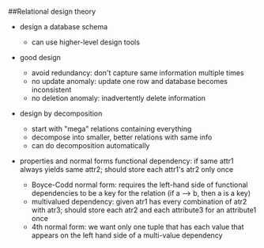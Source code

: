 ##Relational design theory

* design a database schema
	* can use higher-level design tools

* good design
	* avoid redundancy: don't capture same information multiple times
	* no update anomaly: update one row and database becomes inconsistent
	* no deletion anomaly: inadvertently delete information
* design by decomposition
	* start with "mega" relations containing everything
	* decompose into smaller, better relations with same info
	* can do decomposition automatically
	
* properties and normal forms
	functional dependency: if same attr1 always yields same attr2; should store each attr1's atr2 only once
	* Boyce-Codd normal form: requires the left-hand side of functional dependencies to be a key for the relation (if a --> b, then a is a key)
	* multivalued dependency: given atr1 has every combination of atr2 with atr3; should store each atr2 and each attribute3 for an attribute1 once
	* 4th normal form: we want only one tuple that has each value that appears on the left hand side of a multi-value dependency
	